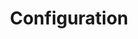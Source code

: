 ---
layout: default
title: Configuration
nav_order: 3
parent: Upcoming
permalink: /upcoming/configuration
---